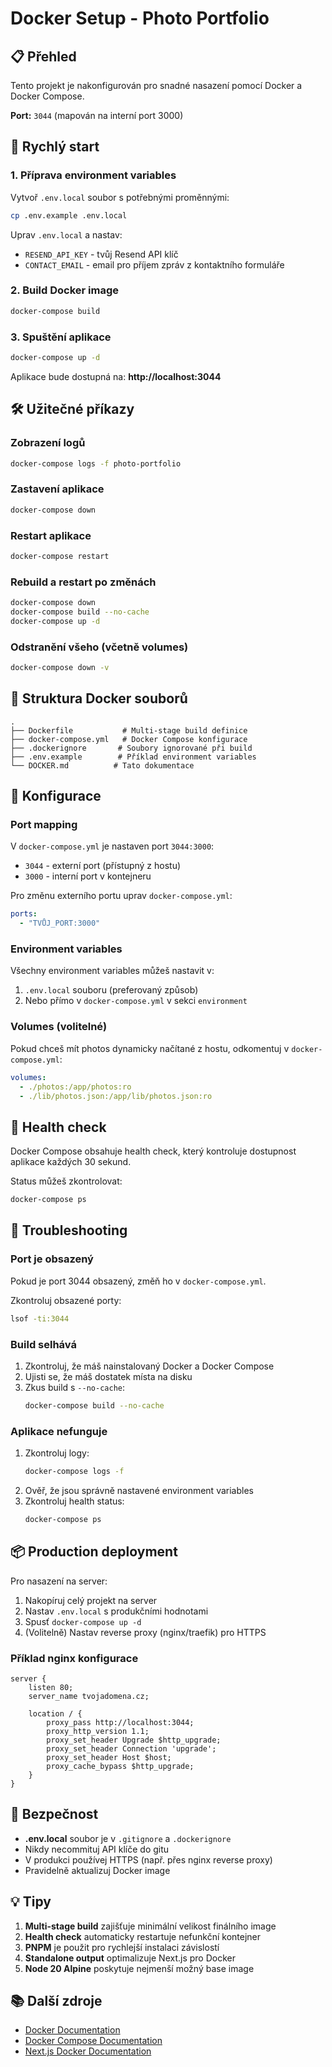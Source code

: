 # Docker Setup - Photo Portfolio

## 📋 Přehled

Tento projekt je nakonfigurován pro snadné nasazení pomocí Docker a Docker Compose.

**Port:** `3044` (mapován na interní port 3000)

## 🚀 Rychlý start

### 1. Příprava environment variables

Vytvoř `.env.local` soubor s potřebnými proměnnými:

```bash
cp .env.example .env.local
```

Uprav `.env.local` a nastav:
- `RESEND_API_KEY` - tvůj Resend API klíč
- `CONTACT_EMAIL` - email pro příjem zpráv z kontaktního formuláře

### 2. Build Docker image

```bash
docker-compose build
```

### 3. Spuštění aplikace

```bash
docker-compose up -d
```

Aplikace bude dostupná na: **http://localhost:3044**

## 🛠️ Užitečné příkazy

### Zobrazení logů
```bash
docker-compose logs -f photo-portfolio
```

### Zastavení aplikace
```bash
docker-compose down
```

### Restart aplikace
```bash
docker-compose restart
```

### Rebuild a restart po změnách
```bash
docker-compose down
docker-compose build --no-cache
docker-compose up -d
```

### Odstranění všeho (včetně volumes)
```bash
docker-compose down -v
```

## 📁 Struktura Docker souborů

```
.
├── Dockerfile           # Multi-stage build definice
├── docker-compose.yml   # Docker Compose konfigurace
├── .dockerignore       # Soubory ignorované při build
├── .env.example        # Příklad environment variables
└── DOCKER.md          # Tato dokumentace
```

## 🔧 Konfigurace

### Port mapping

V `docker-compose.yml` je nastaven port `3044:3000`:
- `3044` - externí port (přístupný z hostu)
- `3000` - interní port v kontejneru

Pro změnu externího portu uprav `docker-compose.yml`:

```yaml
ports:
  - "TVŮJ_PORT:3000"
```

### Environment variables

Všechny environment variables můžeš nastavit v:
1. `.env.local` souboru (preferovaný způsob)
2. Nebo přímo v `docker-compose.yml` v sekci `environment`

### Volumes (volitelné)

Pokud chceš mít photos dynamicky načítané z hostu, odkomentuj v `docker-compose.yml`:

```yaml
volumes:
  - ./photos:/app/photos:ro
  - ./lib/photos.json:/app/lib/photos.json:ro
```

## 🏥 Health check

Docker Compose obsahuje health check, který kontroluje dostupnost aplikace každých 30 sekund.

Status můžeš zkontrolovat:
```bash
docker-compose ps
```

## 🐛 Troubleshooting

### Port je obsazený
Pokud je port 3044 obsazený, změň ho v `docker-compose.yml`.

Zkontroluj obsazené porty:
```bash
lsof -ti:3044
```

### Build selhává
1. Zkontroluj, že máš nainstalovaný Docker a Docker Compose
2. Ujisti se, že máš dostatek místa na disku
3. Zkus build s `--no-cache`:
   ```bash
   docker-compose build --no-cache
   ```

### Aplikace nefunguje
1. Zkontroluj logy:
   ```bash
   docker-compose logs -f
   ```
2. Ověř, že jsou správně nastavené environment variables
3. Zkontroluj health status:
   ```bash
   docker-compose ps
   ```

## 📦 Production deployment

Pro nasazení na server:

1. Nakopíruj celý projekt na server
2. Nastav `.env.local` s produkčními hodnotami
3. Spusť `docker-compose up -d`
4. (Volitelně) Nastav reverse proxy (nginx/traefik) pro HTTPS

### Příklad nginx konfigurace

```nginx
server {
    listen 80;
    server_name tvojadomena.cz;

    location / {
        proxy_pass http://localhost:3044;
        proxy_http_version 1.1;
        proxy_set_header Upgrade $http_upgrade;
        proxy_set_header Connection 'upgrade';
        proxy_set_header Host $host;
        proxy_cache_bypass $http_upgrade;
    }
}
```

## 🔐 Bezpečnost

- **.env.local** soubor je v `.gitignore` a `.dockerignore`
- Nikdy necommituj API klíče do gitu
- V produkci používej HTTPS (např. přes nginx reverse proxy)
- Pravidelně aktualizuj Docker image

## 💡 Tipy

1. **Multi-stage build** zajišťuje minimální velikost finálního image
2. **Health check** automaticky restartuje nefunkční kontejner
3. **PNPM** je použit pro rychlejší instalaci závislostí
4. **Standalone output** optimalizuje Next.js pro Docker
5. **Node 20 Alpine** poskytuje nejmenší možný base image

## 📚 Další zdroje

- [Docker Documentation](https://docs.docker.com/)
- [Docker Compose Documentation](https://docs.docker.com/compose/)
- [Next.js Docker Documentation](https://nextjs.org/docs/deployment#docker-image)
